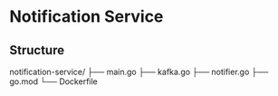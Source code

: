 # Notification Service 

## Structure
notification-service/
├── main.go
├── kafka.go
├── notifier.go
├── go.mod
└── Dockerfile
